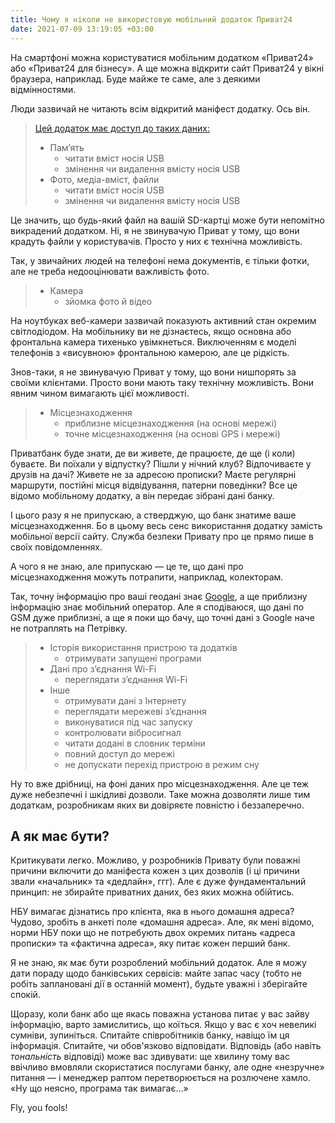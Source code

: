 ```yaml
---
title: Чому я ніколи не використовую мобільний додаток Приват24
date: 2021-07-09 13:19:05 +03:00
---
```


На смартфоні можна користуватися мобільним додатком «Приват24» або «Приват24 для бізнесу». А ще можна відкрити сайт Приват24 у вікні браузера, наприклад. Буде майже те саме, але з деякими відмінностями.

Люди зазвичай не читають всім відкритий маніфест додатку. Ось він.

> [Цей додаток має доступ до таких даних:][1]
>
> - Пам’ять
>     - читати вміст носія USB
>     - змінення чи видалення вмісту носія USB
> - Фото, медіа-вміст, файли
>     - читати вміст носія USB
>     - змінення чи видалення вмісту носія USB

Це значить, що будь-який файл на вашій SD-картці може бути непомітно викрадений додатком. Ні, я не звинувачую Приват у тому, що вони крадуть файли у користувачів. Просто у них є технічна можливість.

Так, у звичайних людей на телефоні нема документів, є тільки фотки, але не треба недооцінювати важливість фото.

> - Камера
>     - зйомка фото й відео

На ноутбуках веб-камери зазвичай показують активний стан окремим світлодіодом. На мобільнику ви не дізнаєтесь, якщо основна або фронтальна камера тихенько увімкнеться.  Виключенням є моделі телефонів з «висувною» фронтальною камерою, але це рідкість.

Знов-таки, я не звинувачую Приват у тому, що вони нишпорять за своїми клієнтами. Просто вони мають таку технічну можливість. Вони явним чином вимагають цієї можливості.

> - Місцезнаходження
>     - приблизне місцезнаходження (на основі мережі)
>     - точне місцезнаходження (на основі GPS і мережі)

Приватбанк буде знати, де ви живете, де працюєте, де ще (і коли) буваєте. Ви поїхали у відпустку? Пішли у нічний клуб? Відпочиваєте у друзів на дачі? Живете не за адресою прописки? Маєте регулярні маршрути, постійні місця відвідування, патерни поведінки? Все це відомо мобільному додатку, а він передає зібрані дані банку.

І цього разу я не припускаю, а стверджую, що банк знатиме ваше місцезнаходження. Бо в цьому весь сенс використання додатку замість мобільної версії сайту. Служба безпеки Привату про це прямо пише в своїх повідомленнях.

А чого я не знаю, але припускаю — це те, що дані про місцезнаходження можуть потрапити, наприклад, колекторам.

Так, точну інформацію про ваші геодані знає [Google][2], а ще приблизну інформацію знає мобільний оператор. Але я сподіваюся, що дані по GSM дуже приблизні, а ще я поки що бачу, що точні дані з Google наче не потраплять на Петрівку.

> - Історія використання пристрою та додатків
>     - отримувати запущені програми
> - Дані про з’єднання Wi-Fi
>     - переглядати з’єднання Wi-Fi
> - Інше
>     - отримувати дані з Інтернету
>     - переглядати мережеві з’єднання
>     - виконуватися під час запуску
>     - контролювати вібросигнал
>     - читати додані в словник терміни
>     - повний доступ до мережі
>     - не допускати перехід пристрою в режим сну

Ну то вже дрібниці, на фоні даних про місцезнаходження. Але це теж дуже небезпечні і шкідливі дозволи. Таке можна дозволяти лише тим додаткам, розробникам яких ви довіряєте повністю і беззаперечно.


А як має бути?
--------------

Критикувати легко. Можливо, у розробників Привату були поважні причини включити до маніфеста кожен з цих дозволів (і ці причини звали «начальник» та «дедлайн», ггг). Але є дуже фундаментальний принцип: не збирайте приватних даних, без яких можна обійтись.

НБУ вимагає дізнатись про клієнта, яка в нього домашня адреса? Чудово, зробіть в анкеті поле «домашня адреса». Але, як мені відомо, норми НБУ поки що не потребують двох окремих питань «адреса прописки» та «фактична адреса», яку питає кожен перший банк.

Я не знаю, як має бути розроблений мобільний додаток. Але я можу дати пораду щодо банківських сервісів: майте запас часу (тобто не робіть заплановані дії в останній момент), будьте уважні і зберігайте спокій.

Щоразу, коли банк або ще якась поважна установа питає у вас зайву інформацію, варто замислитись, що коїться. Якщо у вас є хоч невеликі сумніви, зупиніться. Спитайте співробітників банку, навіщо їм ця інформація. Спитайте, чи обов'язково відповідати. Відповідь (або навіть _тональність_ відповіді) може вас здивувати: ще хвилину тому вас ввічливо вмовляли скористатися послугами банку, але одне «незручне» питання — і менеджер раптом перетворюється на розлючене хамло. «Ну що неясно, програма так вимагає…»

Fly, you fools!

[1]: https://play.google.com/store/apps/details?id=ua.privatbank.cb
[2]: https://www.google.com/maps/timeline
